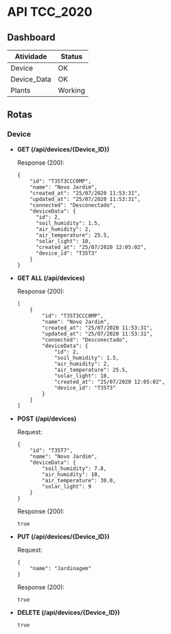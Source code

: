 # API TCC_2020

## Dashboard

| Atividade | Status |
| - | - |
| Device | OK |
| Device_Data | OK |
| Plants | Working |

## Rotas

### Device

- **GET (/api/devices/{Device_ID})**

	Response (200):
	```
	{
	    "id": "T35T3CCC0MP",
	    "name": "Novo Jardim",
	    "created_at": "25/07/2020 11:53:31",
	    "updated_at": "25/07/2020 11:53:31",
	    "connected": "Desconectado",
	    "deviceData": {
	      "id": 2,
	      "soil_humidity": 1.5,
	      "air_humidity": 2,
	      "air_temperature": 25.5,
	      "solar_light": 10,
	      "created_at": "25/07/2020 12:05:02",
	      "device_id": "T35T3"
	    }
	}
	```
	
- **GET ALL (/api/devices)**

	Response (200):
	```
	[
	    {
            "id": "T35T3CCC0MP",
	        "name": "Novo Jardim",
	        "created_at": "25/07/2020 11:53:31",
	        "updated_at": "25/07/2020 11:53:31",
	        "connected": "Desconectado",
	        "deviceData": {
	            "id": 2,
	            "soil_humidity": 1.5,
	            "air_humidity": 2,
	            "air_temperature": 25.5,
	            "solar_light": 10,
	            "created_at": "25/07/2020 12:05:02",
	            "device_id": "T35T3"
	        }
	    }
	]
	```
	  
- **POST (/api/devices)**

  	Request:
  	```
	{
	    "id": "T35T7",
	    "name": "Novo Jardim",
	    "deviceData": {
	        "soil_humidity": 7.8,
	        "air_humidity": 10,
	        "air_temperature": 30.0,
	        "solar_light": 9
	    }
	}
	```
	
	Response (200):
	```
	true
	```
  	
- **PUT (/api/devices/{Device_ID})**

	Request:
	```
	{
	    "name": "Jardinagem"
	}
	```
	
	Response (200):
	```
	true
	```
	
- **DELETE (/api/devices/{Device_ID})**

	```
	true
	```
